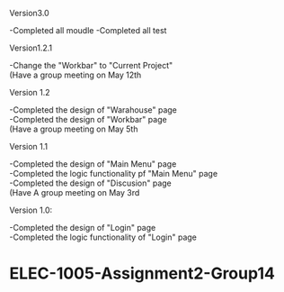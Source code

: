 Version3.0

-Completed all moudle
-Completed all test

Version1.2.1  
  
-Change the "Workbar" to "Current Project"  
(Have a group meeting on May 12th


Version 1.2  
  
-Completed the design of "Warahouse" page  
-Completed the design of "Workbar" page  
(Have a group meeting on May 5th


Version 1.1

-Completed the design of "Main Menu" page  
-Completed the logic functionality pf "Main Menu" page  
-Completed the design of "Discusion" page  
(Have A group meeting on May 3rd


Version 1.0:

-Completed the design of "Login" page  
-Completed the logic functionality of "Login" page

# ELEC-1005-Assignment2-Group14
